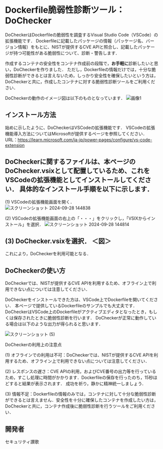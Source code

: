 # Dockerfile脆弱性診断ツール：DoChecker
DoCheckerはDockerfileの脆弱性を調査するVisual Studio Code（VSCode）の拡張機能です．
Dockerfileに記載したパッケージの情報（パッケージ名、バージョン情報）をもとに、NISTが提供するCVE APIと照合し、記載したパッケージが持つ可能性がある脆弱性について、診断・警告します．

作成するコンテナの安全性をコンテナ作成前の段階で，**お手軽に**診断したいと思い，DoCheckerを作りました．
ただし，Dockerfileの情報だけでは，十分な脆弱性診断ができるとは言えないため，しっかり安全性を確保したいという方は，DoCheckerと共に，作成したコンテナに対する脆弱性診断ツールをご利用ください．

DoCheckerの動作のイメージ図は以下のものとなっています．
![画像1](https://github.com/user-attachments/assets/4bcd1da8-b484-43b7-9d9e-cd4b730f0d73)

## インストール方法
始めに示したように、DoCheckerはVSCodeの拡張機能です．
VSCodeの拡張機能導入方法についてはMicrosoftが提供するページを参照してください．
URL：https://learn.microsoft.com/ja-jp/power-pages/configure/vs-code-extension

DoCheckerに関するファイルは、本ページのDoChecker.vsixとして配置しているため、これをVSCodeの拡張機能としてインストールしてください．
具体的なインストール手順を以下に示します．
---
(1) VSCodeの拡張機能画面を開く．
![スクリーンショット 2024-09-28 144838](https://github.com/user-attachments/assets/9126c548-480b-4d8c-9f12-14f99ccbae32)


(2) VSCodeの拡張機能画面の右上の「・・・」をクリックし，「VSIXからインストール」を選択．
![スクリーンショット 2024-09-28 144814](https://github.com/user-attachments/assets/cbe46821-f5b3-4861-989c-5ad9c18ad62f)

(3) DoChecker.vsixを選択．
＜図＞
---

これにより，DoCheckerを利用可能となる．

## DoCheckerの使い方
DoCheckerでは、NISTが提供するCVE APIを利用するため、オフライン上で利用できない点については注意してください．

DoCheckerをインストールできた方は、VSCode上でDockerfileを開いてください．
本ページで提供しているDockerfileのサンプルでも大丈夫です．
DoCheckerはVSCode上のDockerfileがアクティブエディタとなったとき，もしくは保存されたときに脆弱性診断を行います．
DoCheckerが正常に動作している場合は以下のような出力が得られると思います．

![スクリーンショット (5)](https://github.com/user-attachments/assets/e689498b-4557-442c-9786-01368840652c)

DoCheckerの利用上の注意点

(1) オフラインでの利用は不可：DoCheckerでは、NISTが提供するCVE APIを利用するため、オフライン上で利用できない点については注意してください．

(2) レスポンスの遅さ：CVE APIの利用，およびCVE番号の出力等を行っているため，すこし処理に時間がかかります．Dockerfileの保存を行ったのち，15秒ほどすると結果が表示されます．
成功を祈り，静かに精神統一しましょう．

(3) 情報不足：Dockerfileの情報のみでは，コンテナに対して十分な脆弱性診断ができるとは言えません．安全性を十分に確保したコンテナを作成したい方は，DoCheckerと共に，コンテナ作成後に脆弱性診断を行うツールをご利用ください．

## 開発者
セキュリティ讃歌
